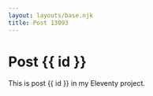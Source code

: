 ```yaml
---
layout: layouts/base.njk
title: Post 13093
---
```


# Post {{ id }}

This is post {{ id }} in my Eleventy project.
